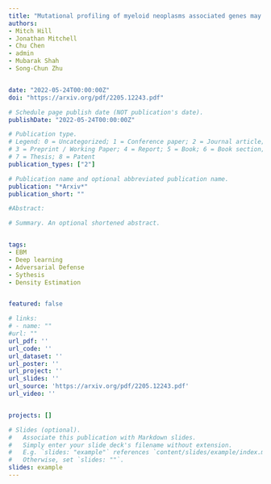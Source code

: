 ```yaml
---
title: "Mutational profiling of myeloid neoplasms associated genes may aid the diagnosis of acute myeloid leukemia with myelodysplasia-related changes"
authors:  
- Mitch Hill
- Jonathan Mitchell
- Chu Chen
- admin
- Mubarak Shah
- Song-Chun Zhu


date: "2022-05-24T00:00:00Z"
doi: "https://arxiv.org/pdf/2205.12243.pdf"

# Schedule page publish date (NOT publication's date).
publishDate: "2022-05-24T00:00:00Z"

# Publication type.
# Legend: 0 = Uncategorized; 1 = Conference paper; 2 = Journal article;
# 3 = Preprint / Working Paper; 4 = Report; 5 = Book; 6 = Book section;
# 7 = Thesis; 8 = Patent
publication_types: ["2"]

# Publication name and optional abbreviated publication name.
publication: "*Arxiv*"
publication_short: ""

#Abstract: 

# Summary. An optional shortened abstract.


tags:
- EBM
- Deep learning
- Adversarial Defense
- Sythesis
- Density Estimation 


featured: false

# links:
# - name: ""
#url: ""
url_pdf: ''
url_code: ''
url_dataset: ''
url_poster: ''
url_project: ''
url_slides: ''
url_source: 'https://arxiv.org/pdf/2205.12243.pdf'
url_video: ''


projects: []

# Slides (optional).
#   Associate this publication with Markdown slides.
#   Simply enter your slide deck's filename without extension.
#   E.g. `slides: "example"` references `content/slides/example/index.md`.
#   Otherwise, set `slides: ""`.
slides: example
---
```





